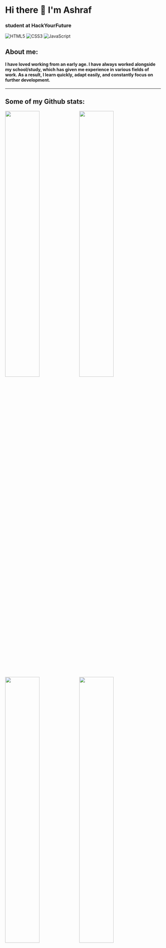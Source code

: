 # Hi there 👋 I'm Ashraf
### student at HackYourFuture

![HTML5](https://img.shields.io/badge/html5-%23E34F26.svg?style=for-the-badge&logo=html5&logoColor=white)
![CSS3](https://img.shields.io/badge/css3-%231572B6.svg?style=for-the-badge&logo=css3&logoColor=white)
![JavaScript](https://img.shields.io/badge/javascript-%23323330.svg?style=for-the-badge&logo=javascript&logoColor=%23F7DF1E)


## About me:
#### I have loved working from an early age. I have always worked alongside my school/study, which has given me experience in various fields of work. As a result, I learn quickly, adapt easily, and constantly focus on further development.

---

## Some of my Github stats:
<a href="https://github.com/Ashraf-Alshashaa">
<img  align="left" width= 47% src="https://github-readme-stats.vercel.app/api/top-langs/?username=Ashraf-Alshashaa&layout=compact" /></a>
<a href="https://github.com/Ashraf-Alshashaa">
<img  align="left" width= 47% src="https://github-readme-stats.vercel.app/api/?username=Ashraf-Alshashaa&show_icons=true&theme=tokyonight&hide=stars&bg_color=light" /></a>
<a href="https://bit.ly/Ashraf-Alshashaa-html-css">
  <img align="left" width= 47% src="https://github-readme-stats.vercel.app/api/pin/?username=Ashraf-Alshashaa&repo=HYF-Module-HTMLCSSGIT" />
</a>
<a href="https://bit.ly/Ashraf-Alshashaa-js">
  <img aalign="left" width= 47% src="https://github-readme-stats.vercel.app/api/pin/?username=Ashraf-Alshashaa&repo=HYF-Module-javaScript" />
</a>

---

You can find me on: [<img height=20px src='https://cdn.jsdelivr.net/npm/simple-icons@3.0.1/icons/linkedin.svg' alt='linkedin' height='40'>](https://bit.ly/Ashraf-LinkedIn)  OR [<img height=20px src='https://cdn.jsdelivr.net/npm/simple-icons@3.0.1/icons/facebook.svg' alt='facebook' height='40'>](https://bit.ly/Ashraf-Facebook)

---
